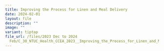 ```yaml
---
title: Improving the Process for Linen and Meal Delivery
date: 2024-02-01
layout: file
description: ""
image: ""
variant: tiptap
file_url: /files/2023 Dec to 2024
  Feb/C_30_NTUC_Health_CCEA_2023__Improving_the_Process_for_Linen_and_Meal_Delivery.pdf
---
```

